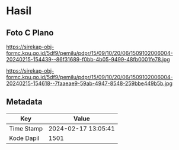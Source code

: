 # Hasil

## Foto C Plano

https://sirekap-obj-formc.kpu.go.id/5df9/pemilu/pdpr/15/09/10/20/06/1509102006004-20240215-154439--86f31689-f0bb-4b05-9499-48fb0001fe78.jpg

https://sirekap-obj-formc.kpu.go.id/5df9/pemilu/pdpr/15/09/10/20/06/1509102006004-20240215-154618--7faaeae9-59ab-4947-8548-259bbe449b5b.jpg


## Metadata

| Key        | Value               |
| ---------- | ------------------- |
| Time Stamp | 2024-02-17 13:05:41 |
| Kode Dapil | 1501                |



